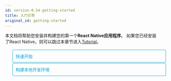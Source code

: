 ```yaml
---
id: version-0.54-getting-started
title: 入门引导
original_id: getting-started
---
```


<style>
  .toggler li {
    display: inline-block;
    position: relative;
    top: 1px;
    padding: 10px;
    margin: 0px 2px 0px 2px;
    border: 1px solid #05A5D1;
    border-bottom-color: transparent;
    border-radius: 3px 3px 0px 0px;
    color: #05A5D1;
    background-color: transparent;
    font-size: 0.99em;
    cursor: pointer;
  }
  .toggler li:first-child {
    margin-left: 0;
  }
  .toggler li:last-child {
    margin-right: 0;
  }
  .toggler ul {
    width: 100%;
    display: inline-block;
    list-style-type: none;
    margin: 0;
    border-bottom: 1px solid #05A5D1;
    cursor: default;
  }
  @media screen and (max-width: 960px) {
    .toggler li,
    .toggler li:first-child,
    .toggler li:last-child {
      display: block;
      border-bottom-color: #05A5D1;
      border-radius: 3px;
      margin: 2px 0px 2px 0px;
    }
    .toggler ul {
      border-bottom: 0;
    }
  }
  .toggler a {
    display: inline-block;
    padding: 10px 5px;
    margin: 2px;
    border: 1px solid #05A5D1;
    border-radius: 3px;
    text-decoration: none !important;
  }
  .display-guide-quickstart .toggler .button-quickstart,
  .display-guide-native .toggler .button-native,
  .display-os-mac .toggler .button-mac,
  .display-os-linux .toggler .button-linux,
  .display-os-windows .toggler .button-windows,
  .display-platform-ios .toggler .button-ios,
  .display-platform-android .toggler .button-android {
    background-color: #05A5D1;
    color: white;
  }
  block { display: none; }
  .display-guide-quickstart.display-platform-ios.display-os-mac .quickstart.ios.mac,
  .display-guide-quickstart.display-platform-ios.display-os-linux .quickstart.ios.linux,
  .display-guide-quickstart.display-platform-ios.display-os-windows .quickstart.ios.windows,
  .display-guide-quickstart.display-platform-android.display-os-mac .quickstart.android.mac,
  .display-guide-quickstart.display-platform-android.display-os-linux .quickstart.android.linux,
  .display-guide-quickstart.display-platform-android.display-os-windows .quickstart.android.windows,    .display-guide-native.display-platform-ios.display-os-mac .native.ios.mac,
  .display-guide-native.display-platform-ios.display-os-linux .native.ios.linux,
  .display-guide-native.display-platform-ios.display-os-windows .native.ios.windows,
  .display-guide-native.display-platform-android.display-os-mac .native.android.mac,
  .display-guide-native.display-platform-android.display-os-linux .native.android.linux,
  .display-guide-native.display-platform-android.display-os-windows .native.android.windows {
    display: block;
  }
</style>

本文档将帮助您安装并构建您的第一个**React Native应用程序**。 如果您已经安装了React Native，则可以跳过本章节进入[Tutorial](tutorial.md)。

<div class="toggler">
  <ul role="tablist" >
    <li id="quickstart" class="button-quickstart" aria-selected="false" role="tab" tabindex="0" aria-controls="quickstarttab" onclick="displayTab('guide', 'quickstart')">
      快速开始
    </li>
    <li id="native" class="button-native" aria-selected="false" role="tab" tabindex="-1" aria-controls="nativetab" onclick="displayTab('guide', 'native')">
      构建本地开发环境
    </li>
  </ul>
</div>

<block class="quickstart mac windows linux ios android" />

[Create React Native App](https://github.com/react-community/create-react-native-app)是构建新的React Native应用程序的最简单方法。它允许你启动一个项目，而不需要安装或配置任何工具来构建本地代码 - 不需要安装Xcode或Android Studio（请参阅[注意事项](getting-started.md#caveats)）。

假如你已经安装了 [Node](https://nodejs.org/en/download/)，你可以使用 NPM 工具安装 `create-react-native-app`命令行工具：

```npm
npm install -g create-react-native-app
```

Then run the following commands to create a new React Native project called "AwesomeProject":

接下来运行以下命令来创建一个名为 `AwesomeProject` 的新React Native项目：

```npm
create-react-native-app AwesomeProject

cd AwesomeProject
npm start
```

这将为您启动一个开发服务器，并在命令行界面输出一个二维码。

## 运行您的 React Native 应用 

在您的 ios 或 android 手机上安装 [Expo](https://expo.io) 客户端，并使其与你的开发服务器处于同一局域网(能互相通信)内，启动 Expo app，扫描命令行终端打印的二维码打开您的项目。

### 修改您的APP

现在您已经成功运行该应用程序，如果需要修改它。在您选择的文本编辑器中打开App.js进行一些修改。保存更改后，手机上的应用程序会自动重新加载。

### 恭喜你

你已经成功运行并修改了你的第一个React Native APP。

<center><img src="/react-native/docs/assets/GettingStartedCongratulations.png" width="150"></img></center>

## 接下来? 

* Create React Native App also has a [user guide](https://github.com/react-community/create-react-native-app/blob/master/react-native-scripts/template/README.md) you can reference if you have questions specific to the tool.

* 如果你无法使其正常工作，请参看关于`Create React Native App`项目中的[疑难解答](https://github.com/react-community/create-react-native-app/blob/master/react-native-scripts/template/README.md#troubleshooting)。

如果您想了解更多关于React Native的内容，请继续阅读[教程](tutorial.md)。

### 在模拟器或是虚拟机上运行你的应用程序

`Create React Native App` 使您可以轻松地在物理设备上运行您的React Native APP，而无需设置开发环境。如果您想在iOS模拟器或Android虚拟设备上运行应用程序，请参阅有关使用native代码构建项目的说明，以了解如何安装Xcode以及设置Android开发环境。

一旦设置完毕，你就可以通过运行`npm run android`在Android虚拟设备上启动你的应用，或者通过运行`npm run ios`（仅限macOS）在iOS模拟器上启动你的应用。

### 注意事项

由于使用`Create React Native App`创建项目时不会生成任何原生代码，因此除了可以在Expo客户端应用程序中使用的React Native API和组件之外，但无法使用自定义的原生模块。

如果您必须嵌入原生开发代码，那么创建React Native应用程序仍然是开始的好方法。在这种情况下，你只需要使用"[eject](https://github.com/react-community/create-react-native-app/blob/master/react-native-scripts/template/README.md#ejecting-from-create-react-native-app)"来构建本地项目。如果您使用`eject`，则需要“Building Projects with Native Code”继续处理项目。

`Create React Native App` 将为您的项目配置并使用`EXPO客户端`所支持的最新 React-Native 版本。当React Native版本稳定发布后的一周左右，Expo客户端通常会获得最新的React Native版本的支持。 您可以[查看此文档](https://github.com/react-community/create-react-native-app/blob/master/VERSIONS.md)以了解哪些版本受支持

如果您将React Native集成到现有项目中，则您需要跳过`create React Native App`并学习如何设置本地开发环境。 有关为React Native配置本机开发环境的说明，请选择上面的“使用本机代码构建项目”。

<block class="native mac windows linux ios android" />

<p>如果您需要在您的项目中构建本地代码，请按下列的说明操作。 例如，如果您要将React Native集成到现有的程序中，又不想使用<a href="getting-started.html" onclick="displayTab('guide', 'quickstart')">Create React Native App`</a>，请仔细阅读本教程</p>

根据你所使用的操作系统、针对的目标平台不同，具体步骤有所不同。如果想同时开发iOS和Android也没问题，你只需要先选一个平台开始，另一个平台的环境搭建只是稍有不同。

<div class="toggler">
  <span>Development OS:</span>
  <a href="javascript:void(0);" class="button-mac" onclick="displayTab('os', 'mac')">macOS</a>
  <a href="javascript:void(0);" class="button-windows" onclick="displayTab('os', 'windows')">Windows</a>
  <a href="javascript:void(0);" class="button-linux" onclick="displayTab('os', 'linux')">Linux</a>
  <span>Target OS:</span>
  <a href="javascript:void(0);" class="button-ios" onclick="displayTab('platform', 'ios')">iOS</a>
  <a href="javascript:void(0);" class="button-android" onclick="displayTab('platform', 'android')">Android</a>
</div>

<block class="native linux windows ios" />

## Unsupported

<blockquote><p>使用本地开发环境构建IOS程序必须要使用MAC，当然你也可以前往 <a href="getting-started.md" onclick="displayTab('guide', 'quickstart')">快速开始</a> 学习使用 Create React Native App 来代替。</p></blockquote>

<block class="native mac ios" />

## 安装依赖

你需要安装 Node、Watchman,react-native命令行工具和xcode。

虽然你可以使用任意编辑器（IDE）来开发你的App，但你必须要安装 **xcode** 才能完整构建适用于iOS的React Native应用程序。

<block class="native mac android" />

## 安装依赖

你需要安装 Node、Watchman,react-native命令行工具以及JDK和Android Studio。

<block class="native linux android" />

## 安装依赖

你需要安装 Node、react-native命令行工具以及JDK和Android Studio。

<block class="native windows android" />

## 安装依赖

你需要安装 Node、react-native命令行工具、python2以及JDK和Android Studio。

<block class="native mac windows linux android" />

While you can use any editor of your choice to develop your app, you will need to install Android Studio in order to set up the necessary tooling to build your React Native app for Android.

虽然你可以使用任意编辑器（IDE）来开发你的App，你最好安装 **Android Studio** 以自动配置安卓的相关依赖包及组件。

<block class="native mac ios android" />

### Node, Watchman

We recommend installing Node and Watchman using [Homebrew](http://brew.sh/). Run the following commands in a Terminal after installing Homebrew:

我们推荐使用 [Homebrew](http://brew.sh/) 来安装 Node 和 Watchman ,在安装好Homebrew之后你可以通过下列命令安装：

```
brew install node
brew install watchman
```

如果你已经安装了 Node 环境，请确认其版本 >= 8.0

[Watchman](https://facebook.github.io/watchman) is a tool by Facebook for watching changes in the filesystem. It is highly recommended you install it for better performance.

[Watchman](https://facebook.github.io/watchman) 是一个由Facebook开发的实时监控开发文件变更的工具，我们强烈建议你安装此工具以获得更好的开发体验。

<block class="native linux android" />

### Node

Follow the [installation instructions for your Linux distribution](https://nodejs.org/en/download/package-manager/) to install Node 6 or newer.

<block class='native windows android' />

### Node, Python2, JDK

我们推荐使用[Chocolatey](https://chocolatey.org)来安装 Node 和 Python2,这是一个倍受欢迎的windows包管理工具。

React Native 仍然需要安装新版本的[Java SE Development Kit (JDK)](http://www.oracle.com/technetwork/java/javase/downloads/jdk8-downloads-2133151.html),当然，你也可以通过 `Chocolatey` 进行安装。

请使用管理员权限运行windows命令行(右键点击CMD快捷方式选择“使用管理员权限运行”)，再运行以下命令：

```powershell
choco install -y nodejs.install python2 jdk8
```

如果你已经安装了 Node 环境，请确认其版本 >= 8.0，如果你已经安装了 JDK 环境，请确认其版本 >= 8.0

> 当然你也可以在[Node官方网站](https://nodejs.org/en/download/)上找到其它版本。

<block class="native mac ios android" />

### React Native CLI（命令行工具）

Node包含了NPM(包管理器),你可以使用此工具安装 `React Native CLI`

在命令行里运行下列命令进行安装

```
npm install -g react-native-cli
```

> 如果遇到`Cannot find module 'npmlog'`的错误，请尝试直接安装npm：`curl -0 -L https://npmjs.org/install.sh | sudo sh`。

<block class="native windows linux android" />

### The React Native CLI

Node包含了NPM(包管理器),你可以使用此工具安装 `React Native CLI`

在命令行里运行下列命令进行安装

```powershell
npm install -g react-native-cli
```

> 如果遇到`Cannot find module 'npmlog'`的错误，请尝试直接安装npm：`curl -0 -L https://npmjs.org/install.sh | sudo sh`。

<block class="native mac ios" />

### Xcode

安装Xcode的最简单方法是通过Mac App Store在线安装。 安装Xcode也会安装iOS模拟器和构建iOS应用程序所必需的各种工具和依赖库。

如果你已经安装了 Xcode,请确保其版本>=8。

#### 命令行工具 Command Line Tools

您还需要安装Xcode命令行工具。 打开Xcode，然后从Xcode菜单中选择 **“Preferences ...”**。 转至**Locations panel**选择最新版以安装。

![Xcode Command Line Tools](react-native/docs/assets/GettingStartedXcodeCommandLineTools.png)

<block class="native mac linux android" />

### Java开发工具包 Java Development Kit（jdk）

React Native requires a recent version of the Java SE Development Kit (JDK). [Download and install JDK 8 or newer](http://www.oracle.com/technetwork/java/javase/downloads/jdk8-downloads-2133151.html) if needed.

React Native需要最新版本的Java SE开发工具包（JDK）。 如果需要，请下载并安装[JDK 8](http://www.oracle.com/technetwork/java/javase/downloads/jdk8-downloads-2133151.html)或更新的版本。

<block class="native mac linux windows android" />

### Android开发环境

如果您不熟悉Android开发，那么请严格按照步骤进行设置。如果您已经熟悉Android开发，则只需要增加几项配置即可。但无论哪种情况，请仔细按照以下几个步骤操作。

<block class="native mac windows linux android" />

#### 1. 安装 Android Studio

[下载并安装 Android Studio](https://developer.android.com/studio/index.html)。当安装程序提示您选择安装类型时，请选择“Custom”选项。 确保勾选下列选项：

<block class="native mac windows android" />

* `Android SDK`
* `Android SDK Platform`
* `Performance (Intel ® HAXM)`
* `Android Virtual Device`

<block class="native linux android" />

* `Android SDK`
* `Android SDK Platform`
* `Android Virtual Device`

<block class="native mac windows linux android" />

接下来，点击 "Next" 以完成所有组件的安装。

> 如果组件勾选框为灰色（无法勾选），你也可以选择稍后安装这些组件。（译者注：勾选框为灰色一般是由于未完整下载安装配置安卓基础SDK，请确保网络连接，中国大陆用户可能需要使用科学上网）

安装完成后，您将看到“欢迎”屏幕，请继续下一步。

#### 2. 安装 Android SDK

Android Studio默认安装的时最新的Android SDK。 但是，使用本机代码构建React Native应用程序需要 **Android 6.0（Marshmallow）SDK**。 其他的Android SDK请通过Android Studio中的SDK Manager安装。

你可以通过 Android Studio 的启动欢迎屏幕访问 `SDK Manager`：点击 "Configure",选择 "SDK Manager"。

<block class="native mac android" />

![Android Studio Welcome](/react-native/docs/assets/GettingStartedAndroidStudioWelcomeMacOS.png)

<block class="native windows android" />

![Android Studio Welcome](/react-native/docs/assets/GettingStartedAndroidStudioWelcomeWindows.png)

<block class="native mac windows linux android" />

> The SDK Manager can also be found within the Android Studio "Preferences" dialog, under **Appearance & Behavior** → **System Settings** → **Android SDK**.

Select the "SDK Platforms" tab from within the SDK Manager, then check the box next to "Show Package Details" in the bottom right corner. Look for and expand the `Android 6.0 (Marshmallow)` entry, then make sure the following items are all checked:

* `Google APIs`
* `Android SDK Platform 23`
* `Intel x86 Atom_64 System Image`
* `Google APIs Intel x86 Atom_64 System Image`

<block class="native mac android" />

![Android SDK Manager](/react-native/docs/assets/GettingStartedAndroidSDKManagerMacOS.png)

<block class="native windows android" />

![Android SDK Manager](/react-native/docs/assets/GettingStartedAndroidSDKManagerWindows.png)

<block class="native windows mac linux android" />

Next, select the "SDK Tools" tab and check the box next to "Show Package Details" here as well. Look for and expand the "Android SDK Build-Tools" entry, then make sure that `23.0.1` is selected.

<block class="native mac android" />

![Android SDK Manager - 23.0.1 Build Tools](/react-native/docs/assets/GettingStartedAndroidSDKManagerSDKToolsMacOS.png)

<block class="native windows android" />

![Android SDK Manager - 23.0.1 Build Tools](/react-native/docs/assets/GettingStartedAndroidSDKManagerSDKToolsWindows.png)

<block class="native windows mac linux android" />

Finally, click "Apply" to download and install the Android SDK and related build tools.

<block class="native mac android" />

![Android SDK Manager - Installs](/react-native/docs/assets/GettingStartedAndroidSDKManagerInstallsMacOS.png)

<block class="native windows android" />

![Android SDK Manager - Installs](/react-native/docs/assets/GettingStartedAndroidSDKManagerInstallsWindows.png)

<block class="native mac windows linux android" />

#### 3. Configure the ANDROID_HOME environment variable

The React Native tools require some environment variables to be set up in order to build apps with native code.

<block class="native mac linux android" />

Add the following lines to your `$HOME/.bash_profile` config file:

<block class="native mac android" />

```
export ANDROID_HOME=$HOME/Library/Android/sdk
export PATH=$PATH:$ANDROID_HOME/tools
export PATH=$PATH:$ANDROID_HOME/platform-tools
```

<block class="native linux android" />

```
export ANDROID_HOME=$HOME/Android/Sdk
export PATH=$PATH:$ANDROID_HOME/tools
export PATH=$PATH:$ANDROID_HOME/platform-tools
```

<block class="native mac linux android" />

> `.bash_profile` is specific to `bash`. If you're using another shell, you will need to edit the appropriate shell-specific config file.

Type `source $HOME/.bash_profile` to load the config into your current shell. Verify that ANDROID_HOME has been added to your path by running `echo $PATH`.

> Please make sure you use the correct Android SDK path. You can find the actual location of the SDK in the Android Studio "Preferences" dialog, under **Appearance & Behavior** → **System Settings** → **Android SDK**.

<block class="native windows android" />

Open the System pane under **System and Security** in the Control Panel, then click on **Change settings...**. Open the **Advanced** tab and click on **Environment Variables...**. Click on **New...** to create a new `ANDROID_HOME` user variable that points to the path to your Android SDK:

![ANDROID_HOME Environment Variable](/react-native/docs/assets/GettingStartedAndroidEnvironmentVariableANDROID_HOME.png)

The SDK is installed, by default, at the following location:

```powershell
c:\Users\YOUR_USERNAME\AppData\Local\Android\Sdk
```

You can find the actual location of the SDK in the Android Studio "Preferences" dialog, under **Appearance & Behavior** → **System Settings** → **Android SDK**.

Open a new Command Prompt window to ensure the new environment variable is loaded before proceeding to the next step.

<block class="native linux android" />

### Watchman (optional)

Follow the [Watchman installation guide](https://facebook.github.io/watchman/docs/install.html#buildinstall) to compile and install Watchman from source.

> [Watchman](https://facebook.github.io/watchman/docs/install.html) is a tool by Facebook for watching changes in the filesystem. It is highly recommended you install it for better performance, but it's alright to skip this if you find the process to be tedious.

<block class="native mac ios" />

## Creating a new application

Use the React Native command line interface to generate a new React Native project called "AwesomeProject":

```
react-native init AwesomeProject
```

This is not necessary if you are integrating React Native into an existing application, if you "ejected" from Create React Native App, or if you're adding iOS support to an existing React Native project (see [Platform Specific Code](platform-specific-code.md)).

<block class="native mac windows linux android" />

## Creating a new application

Use the React Native command line interface to generate a new React Native project called "AwesomeProject":

```
react-native init AwesomeProject
```

This is not necessary if you are integrating React Native into an existing application, if you "ejected" from Create React Native App, or if you're adding Android support to an existing React Native project (see [Platform Specific Code](platform-specific-code.md)).

<block class="native mac windows linux android" />

## Preparing the Android device

You will need an Android device to run your React Native Android app. This can be either a physical Android device, or more commonly, you can use an Android Virtual Device which allows you to emulate an Android device on your computer.

Either way, you will need to prepare the device to run Android apps for development.

### Using a physical device

If you have a physical Android device, you can use it for development in place of an AVD by plugging it in to your computer using a USB cable and following the instructions [here](running-on-device.md).

### Using a virtual device

You can see the list of available Android Virtual Devices (AVDs) by opening the "AVD Manager" from within Android Studio. Look for an icon that looks like this:

![Android Studio AVD Manager](/react-native/docs/assets/GettingStartedAndroidStudioAVD.png)

If you have just installed Android Studio, you will likely need to [create a new AVD](https://developer.android.com/studio/run/managing-avds.html). Select "Create Virtual Device...", then pick any Phone from the list and click "Next".

<block class="native windows android" />

![Android Studio AVD Manager](/react-native/docs/assets/GettingStartedCreateAVDWindows.png)

<block class="native mac android" />

![Android Studio AVD Manager](/react-native/docs/assets/GettingStartedCreateAVDMacOS.png)

<block class="native mac windows linux android" />

Select the "x86 Images" tab, then look for the **Marshmallow** API Level 23, x86_64 ABI image with a Android 6.0 (Google APIs) target.

<block class="native linux android" />

> We recommend configuring [VM acceleration](https://developer.android.com/studio/run/emulator-acceleration.html#vm-linux) on your system to improve performance. Once you've followed those instructions, go back to the AVD Manager.

<block class="native windows android" />

![Install HAXM](/react-native/docs/assets/GettingStartedCreateAVDx86Windows.png)

> If you don't have HAXM installed, click on "Install HAXM" or follow [these instructions](https://github.com/intel/haxm/wiki/Installation-Instructions-on-Windows) to set it up, then go back to the AVD Manager.

![AVD List](/react-native/docs/assets/GettingStartedAVDManagerWindows.png)

<block class="native mac android" />

![Install HAXM](/react-native/docs/assets/GettingStartedCreateAVDx86MacOS.png)

> If you don't have HAXM installed, follow [these instructions](https://github.com/intel/haxm/wiki/Installation-Instructions-on-macOS) to set it up, then go back to the AVD Manager.

![AVD List](/react-native/docs/assets/GettingStartedAVDManagerMacOS.png)

<block class="native mac windows linux android" />

Click "Next" then "Finish" to create your AVD. At this point you should be able to click on the green triangle button next to your AVD to launch it, then proceed to the next step.

<block class="native mac ios" />

## Running your React Native application

Run `react-native run-ios` inside your React Native project folder:

```
cd AwesomeProject
react-native run-ios
```

You should see your new app running in the iOS Simulator shortly.

![AwesomeProject on iOS](/react-native/docs/assets/GettingStartediOSSuccess.png)

`react-native run-ios` is just one way to run your app. You can also run it directly from within Xcode or [Nuclide](https://nuclide.io/).

> If you can't get this to work, see the [Troubleshooting](troubleshooting.md#content) page.

### Running on a device

The above command will automatically run your app on the iOS Simulator by default. If you want to run the app on an actual physical iOS device, please follow the instructions [here](running-on-device.md).

<block class="native mac windows linux android" />

## Running your React Native application

Run `react-native run-android` inside your React Native project folder:

```
cd AwesomeProject
react-native run-android
```

If everything is set up correctly, you should see your new app running in your Android emulator shortly.

<block class="native mac android" />

![AwesomeProject on Android](/react-native/docs/assets/GettingStartedAndroidSuccessMacOS.png)

<block class="native windows android" />

![AwesomeProject on Android](/react-native/docs/assets/GettingStartedAndroidSuccessWindows.png)

<block class="native mac windows linux android" />

`react-native run-android` is just one way to run your app - you can also run it directly from within Android Studio or [Nuclide](https://nuclide.io/).

> If you can't get this to work, see the [Troubleshooting](troubleshooting.md#content) page.

<block class="native mac ios android" />

### Modifying your app

Now that you have successfully run the app, let's modify it.

<block class="native mac ios" />

* Open `App.js` in your text editor of choice and edit some lines.
* Hit `⌘R` in your iOS Simulator to reload the app and see your changes!

<block class="native mac android" />

* Open `App.js` in your text editor of choice and edit some lines.
* Press the `R` key twice or select `Reload` from the Developer Menu (`⌘M`) to see your changes!

<block class="native windows linux android" />

### Modifying your app

Now that you have successfully run the app, let's modify it.

* Open `App.js` in your text editor of choice and edit some lines.
* Press the `R` key twice or select `Reload` from the Developer Menu (`Ctrl + M`) to see your changes!

<block class="native mac ios android" />

### That's it!

Congratulations! You've successfully run and modified your first React Native app.

<center><img src="/react-native/docs/assets/GettingStartedCongratulations.png" width="150"></img></center>

<block class="native windows linux android" />

### That's it!

Congratulations! You've successfully run and modified your first React Native app.

<center><img src="/react-native/docs/assets/GettingStartedCongratulations.png" width="150"></img></center>

<block class="native mac ios" />

## Now what?

* Turn on [Live Reload](debugging.md#reloading-javascript) in the Developer Menu. Your app will now reload automatically whenever you save any changes!

* If you want to add this new React Native code to an existing application, check out the [Integration guide](integration-with-existing-apps.md).

If you're curious to learn more about React Native, continue on to the [Tutorial](tutorial.md).

<block class="native windows linux mac android" />

## Now what?

* Turn on [Live Reload](debugging.md#reloading-javascript) in the Developer Menu. Your app will now reload automatically whenever you save any changes!

* If you want to add this new React Native code to an existing application, check out the [Integration guide](integration-with-existing-apps.md).

If you're curious to learn more about React Native, continue on to the [Tutorial](tutorial.md).

<script>
  function displayTab(type, value) {
    var container = document.getElementsByTagName('block')[0].parentNode;
    container.className = 'display-' + type + '-' + value + ' ' +
      container.className.replace(RegExp('display-' + type + '-[a-z]+ ?'), '');
  }
  function convertBlocks() {
    // Convert <div>...<span><block /></span>...</div>
    // Into <div>...<block />...</div>
    var blocks = document.querySelectorAll('block');
    for (var i = 0; i < blocks.length; ++i) {
      var block = blocks[i];
      var span = blocks[i].parentNode;
      var container = span.parentNode;
      container.insertBefore(block, span);
      container.removeChild(span);
    }
    // Convert <div>...<block />content<block />...</div>
    // Into <div>...<block>content</block><block />...</div>
    blocks = document.querySelectorAll('block');
    for (var i = 0; i < blocks.length; ++i) {
      var block = blocks[i];
      while (
        block.nextSibling &&
        block.nextSibling.tagName !== 'BLOCK'
      ) {
        block.appendChild(block.nextSibling);
      }
    }
  }
  function guessPlatformAndOS() {
    if (!document.querySelector('block')) {
      return;
    }
    // If we are coming to the page with a hash in it (i.e. from a search, for example), try to get
    // us as close as possible to the correct platform and dev os using the hashtag and block walk up.
    var foundHash = false;
    if (
      window.location.hash !== '' &&
      window.location.hash !== 'content'
    ) {
      // content is default
      var hashLinks = document.querySelectorAll(
        'a.hash-link'
      );
      for (
        var i = 0;
        i < hashLinks.length && !foundHash;
        ++i
      ) {
        if (hashLinks[i].hash === window.location.hash) {
          var parent = hashLinks[i].parentElement;
          while (parent) {
            if (parent.tagName === 'BLOCK') {
              // Could be more than one target os and dev platform, but just choose some sort of order
              // of priority here.
              // Dev OS
              if (parent.className.indexOf('mac') > -1) {
                displayTab('os', 'mac');
                foundHash = true;
              } else if (
                parent.className.indexOf('linux') > -1
              ) {
                displayTab('os', 'linux');
                foundHash = true;
              } else if (
                parent.className.indexOf('windows') > -1
              ) {
                displayTab('os', 'windows');
                foundHash = true;
              } else {
                break;
              }
              // Target Platform
              if (parent.className.indexOf('ios') > -1) {
                displayTab('platform', 'ios');
                foundHash = true;
              } else if (
                parent.className.indexOf('android') > -1
              ) {
                displayTab('platform', 'android');
                foundHash = true;
              } else {
                break;
              }
              // Guide
              if (parent.className.indexOf('native') > -1) {
                displayTab('guide', 'native');
                foundHash = true;
              } else if (
                parent.className.indexOf('quickstart') > -1
              ) {
                displayTab('guide', 'quickstart');
                foundHash = true;
              } else {
                break;
              }
              break;
            }
            parent = parent.parentElement;
          }
        }
      }
    }
    // Do the default if there is no matching hash
    if (!foundHash) {
      var isMac = navigator.platform === 'MacIntel';
      var isWindows = navigator.platform === 'Win32';
      displayTab('platform', isMac ? 'ios' : 'android');
      displayTab(
        'os',
        isMac ? 'mac' : isWindows ? 'windows' : 'linux'
      );
      displayTab('guide', 'quickstart');
      displayTab('language', 'objc');
    }
  }
  convertBlocks();
  guessPlatformAndOS();
</script>
